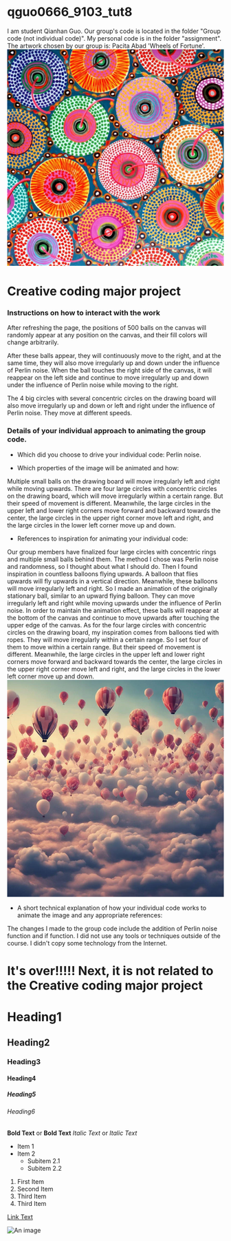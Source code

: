 # qguo0666_9103_tut8
I am student Qianhan Guo.
Our group's code is located in the folder "Group code (not individual code)".
My personal code is in the folder "assignment".
The artwork chosen by our group is: Pacita Abad 'Wheels of Fortune'.
![An image of Pacita Abad 'Wheels of fortune'](readmeimages/Pacita_Abad_Wheels_of_fortune.jpg)

# Creative coding major project

### Instructions on how to interact with the work

After refreshing the page, the positions of 500 balls on the canvas will randomly appear at any position on the canvas, and their fill colors will change arbitrarily.

After these balls appear, they will continuously move to the right, and at the same time, they will also move irregularly up and down under the influence of Perlin noise. When the ball touches the right side of the canvas, it will reappear on the left side and continue to move irregularly up and down under the influence of Perlin noise while moving to the right.

The 4 big circles with several concentric circles on the drawing board will also move irregularly up and down or left and right under the influence of Perlin noise. They move at different speeds.



### Details of your individual approach to animating the group code.

- Which did you choose to drive your individual code:
Perlin noise.



- Which properties of the image will be animated and how:

Multiple small balls on the drawing board will move irregularly left and right while moving upwards.
There are four large circles with concentric circles on the drawing board, which will move irregularly within a certain range. But their speed of movement is different. Meanwhile, the large circles in the upper left and lower right corners move forward and backward towards the center, the large circles in the upper right corner move left and right, and the large circles in the lower left corner move up and down.



- References to inspiration for animating your individual code:

Our group members have finalized four large circles with concentric rings and multiple small balls behind them. The method I chose was Perlin noise and randomness, so I thought about what I should do.
Then I found inspiration in countless balloons flying upwards. A balloon that flies upwards will fly upwards in a vertical direction. Meanwhile, these balloons will move irregularly left and right. So I made an animation of the originally stationary ball, similar to an upward flying balloon. They can move irregularly left and right while moving upwards under the influence of Perlin noise. In order to maintain the animation effect, these balls will reappear at the bottom of the canvas and continue to move upwards after touching the upper edge of the canvas.
As for the four large circles with concentric circles on the drawing board, my inspiration comes from balloons tied with ropes. They will move irregularly within a certain range. So I set four of them to move within a certain range. But their speed of movement is different. Meanwhile, the large circles in the upper left and lower right corners move forward and backward towards the center, the large circles in the upper right corner move left and right, and the large circles in the lower left corner move up and down.
![An image of Inspiration Source](readmeimages/beautifull_sky_that_full_of_balloons__by_dewmina2023_dhfgyhi-pre.jpg)



- A short technical explanation of how your individual code works to animate the image and any appropriate references:

The changes I made to the group code include the addition of Perlin noise function and if function.
I did not use any tools or techniques outside of the course.
I didn't copy some technology from the Internet.










# It's over!!!!! Next, it is not related to the Creative coding major project

# Heading1
## Heading2
### Heading3
#### Heading4
##### Heading5
###### Heading6
**Bold Text** or __Bold Text__
*Italic Text* or _Italic Text_
- Item 1
- Item 2
  - Subitem 2.1
  - Subitem 2.2
1. First Item
2. Second Item
3. Third Item
4. Third Item

[Link Text](https://www.google.com)

![An image](https://placekitten.com/200/300)


